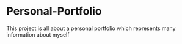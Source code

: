 # Personal-Portfolio
This project is all about a personal portfolio which represents many information about myself
